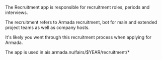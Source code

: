 The Recruitment app is responsible for recruitment roles, periods and interviews.

The recruitment refers to Armada recruitment, bot for main and extended project teams as well as company hosts.

It's likely you went through this recruitment process when applying for Armada.

The app is used in ais.armada.nu/fairs/$YEAR/recruitment/*
